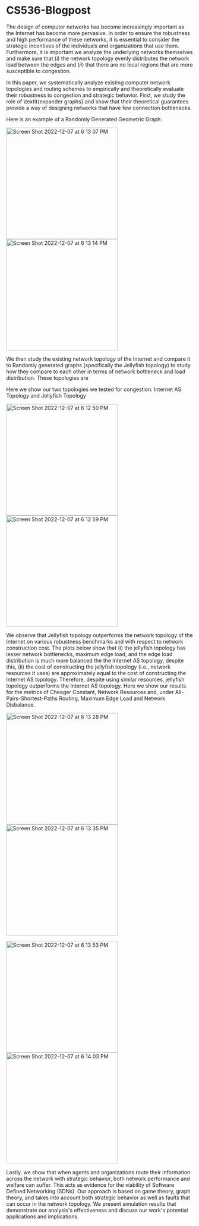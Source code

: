 # CS536-Blogpost


The design of computer networks has become increasingly important as the Internet has become more pervasive. In order to ensure the robustness and high performance of these networks, it is essential to consider the strategic incentives of the individuals and organizations that use them. Furthermore, it is important we analyze the underlying networks themselves and make sure that $(i)$ the network topology evenly distributes the network load between the edges and $(ii)$ that there are no local regions that are more susceptible to congestion. 

In this paper, we systematically analyze existing computer network topologies and routing schemes to empirically and theoretically evaluate their robustness to congestion and strategic behavior. First, we study the role of \textit{expander graphs} and show that their theoretical guarantees provide a way of designing networks that have few connection bottlenecks. 

Here is an example of a Randomly Generated Geometric Graph:

<img width="300" alt="Screen Shot 2022-12-07 at 6 13 07 PM" src="https://user-images.githubusercontent.com/7903790/206318850-f9a04f30-fd72-4dfe-9415-31c01742c994.png">                       <img width="300" alt="Screen Shot 2022-12-07 at 6 13 14 PM" src="https://user-images.githubusercontent.com/7903790/206318851-140ca828-8455-43ce-9f5e-7ce61ebd931b.png">


We then study the existing network topology of the Internet and compare it to Randomly generated graphs (specifically the Jellyfish topology) to study how they compare to each other in terms of network bottleneck and load distribution. These topologies are 


Here we show our two topologies we tested for congestion: Internet AS Topology and Jellyfish Topology

<img width="300" alt="Screen Shot 2022-12-07 at 6 12 50 PM" src="https://user-images.githubusercontent.com/7903790/206318847-cc8c36ef-9140-4c7a-81bb-889de39f1848.png">                    <img width="300" alt="Screen Shot 2022-12-07 at 6 12 59 PM" src="https://user-images.githubusercontent.com/7903790/206318849-ec6a52e0-c0ee-4589-91db-57d206d3e465.png">

We observe that Jellyfish topology outperforms the network topology of the Internet on various robustness benchmarks and with respect to network construction cost. The plots below show that (i) the jellyfish topology has lesser network bottlenecks, maximum edge load, and the edge load distribution is much more balanced the the Internet AS topology, despite this, (ii) the cost of constructing the jellyfish topology (i.e., network resources it uses) are approximately equal to the cost of constructing the Internet AS topology. Therefore, despite using similar resources, jellyfish topology outperforms the Internet AS topology. Here we show our results for the metrics of Cheeger Constant, Network Resources and, under All-Pairs-Shortest-Paths Routing, Maximum Edge Load and Network Disbalance.


<img width="300" alt="Screen Shot 2022-12-07 at 6 13 28 PM" src="https://user-images.githubusercontent.com/7903790/206318852-5f1c7258-a9b3-4f88-a21f-a111279e6843.png">                    <img width="300" alt="Screen Shot 2022-12-07 at 6 13 35 PM" src="https://user-images.githubusercontent.com/7903790/206318854-d2ddd433-a5ea-465e-ad93-0fc7c4027ac2.png">

<img width="300" alt="Screen Shot 2022-12-07 at 6 13 53 PM" src="https://user-images.githubusercontent.com/7903790/206318855-509a9c17-a416-4d50-a114-ec867d2c1090.png">                    <img width="300" alt="Screen Shot 2022-12-07 at 6 14 03 PM" src="https://user-images.githubusercontent.com/7903790/206318856-b9b4e222-da9f-455e-a64d-7b03f2a29f67.png">


Lastly, we show that when agents and organizations route their information across the network with strategic behavior, both network performance and welfare can suffer. This acts as evidence for the viability of Software Defined Networking (SDNs). Our approach is based on game theory, graph theory, and takes into account both strategic behavior as well as faults that can occur in the network topology. We present simulation results that demonstrate our analysis's effectiveness and discuss our work's potential applications and implications.





